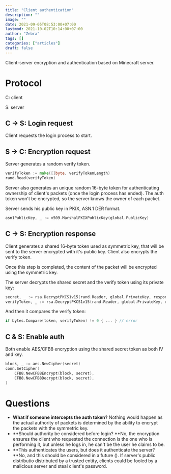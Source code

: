 ```yaml
---
title: "Client authentication" 
description: ""
image: ""
date: 2021-09-05T08:53:00+07:00
lastmod: 2021-10-02T10:14:00+07:00
author: "Zebra"
tags: []
categories: ["articles"]
draft: false
---
```


Client-server encryption and authentication based on Minecraft server.



# Protocol
C: client

S: server

## C → S: Login request
Client requests the login process to start.

## S → C: Encryption request
Server generates a random verify token.

```Go
verifyToken := make([]byte, verifyTokenLength)
rand.Read(verifyToken)
```
Server also generates an unique random 16-byte token for authenticating ownership of client's packets (once the login process has ended). The auth token won't be encrypted, so the server knows the owner of each packet. 

Server sends his public key in PKIX, ASN.1 DER format.

```Go
asn1PublicKey, _ := x509.MarshalPXIXPublicKey(global.PublicKey)
```
## C → S: Encryption response
Client generates a shared 16-byte token used as symmetric key, that will be sent to the server encrypted with it's public key. Client also encrypts the verify token.

Once this step is completed, the content of the packet will be encrypted using the symmetric key.



The server decrypts the shared secret and the verify token using its private key:

```Go
secret, _ := rsa.DecryptPKCS1v15(rand.Reader, global.PrivateKey, response.Secret)
verifyToken, _ := rsa.DecryptPKCS1v15(rand.Reader, global.PrivateKey, response.VerifyToken)
```
And then it compares the verify token:

```Go
if bytes.Compare(token, verifyToken) != 0 { ... } // error
```
## C & S: Enable auth
Both enable AES/CFB8 encryption using the shared secret token as both IV and key.

```Go
block, _ := aes.NewCipher(secret)
conn.SetCipher(
	CFB8.NewCFB8Encrypt(block, secret),
	CFB8.NewCFB8Decrypt(block, secret),
)
```
# Questions
- **What if someone intercepts the auth token?** Nothing would happen as the actual authority of packets is determined by the ability to encrypt the packets with the symmetric key.
- **Should authority be considered before login? **No, the encryption ensures the client who requested the connection is the one who is performing it, but unless he logs in, he can't be the user he claims to be.
- **This authenticates the users, but does it authenticate the server? **No, and this should be considered in a future (). If server's public distributio distributed by a trusted entity, clients could be fooled by a malicious server and steal client's password.

